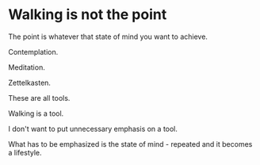 # Walking is not the point

The point is whatever that state of mind you want to achieve.

Contemplation.

Meditation.

Zettelkasten.

These are all tools.

Walking is a tool.

I don't want to put unnecessary emphasis on a tool.

What has to be emphasized is the state of mind - repeated and it becomes a lifestyle.

